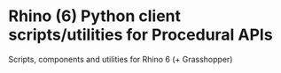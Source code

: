 # Rhino (6) Python client scripts/utilities for Procedural APIs

Scripts, components and utilities for Rhino 6 (+ Grasshopper)
